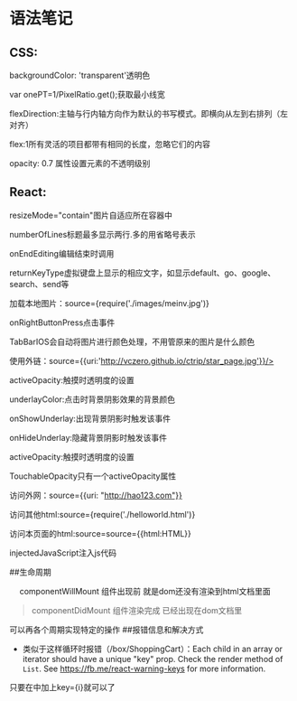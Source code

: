 # 语法笔记

## CSS:
  backgroundColor: 'transparent'透明色

  var onePT=1/PixelRatio.get();获取最小线宽

  flexDirection:主轴与行内轴方向作为默认的书写模式。即横向从左到右排列（左对齐）

  flex:1所有灵活的项目都带有相同的长度，忽略它们的内容

  opacity: 0.7 属性设置元素的不透明级别

## React:
  resizeMode="contain"图片自适应所在容器中

  numberOfLines标题最多显示两行.多的用省略号表示

  onEndEditing编辑结束时调用

  returnKeyType虚拟键盘上显示的相应文字，如显示default、go、google、search、send等

  加载本地图片：source={require('./images/meinv.jpg')}

  onRightButtonPress点击事件

  TabBarIOS会自动将图片进行颜色处理，不用管原来的图片是什么颜色

  使用外链：source={{uri:'http://vczero.github.io/ctrip/star_page.jpg'}}/>

  activeOpacity:触摸时透明度的设置

  underlayColor:点击时背景阴影效果的背景颜色

  onShowUnderlay:出现背景阴影时触发该事件

  onHideUnderlay:隐藏背景阴影时触发该事件

  activeOpacity:触摸时透明度的设置

  TouchableOpacity只有一个activeOpacity属性

  访问外网：source={{uri: "http://hao123.com"}}

  访问其他html:source={require('./helloworld.html')}

  访问本页面的html:source=source={{html:HTML}}

  injectedJavaScript注入js代码

##生命周期

&emsp; componentWillMount 组件出现前 就是dom还没有渲染到html文档里面

> componentDidMount 组件渲染完成 已经出现在dom文档里

可以再各个周期实现特定的操作
##报错信息和解决方式
  * 类似于这样循环时报错（/box/ShoppingCart）：Each child in an array or iterator should have a unique "key" prop.
  Check the render method of `List`. See https://fb.me/react-warning-keys for more information.

  只要在<View style={styles.row} key={i}>中加上key={i}就可以了
